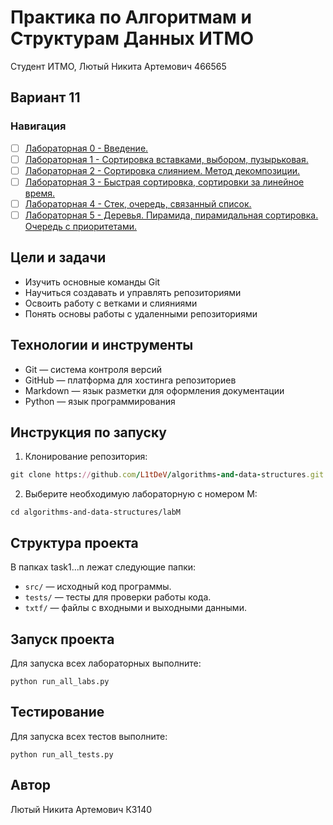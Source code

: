 # Практика по Алгоритмам и Cтруктурам Данных ИТМО
Студент ИТМО, Лютый Никита Артемович 466565
## Вариант 11

### Навигация

- [ ] [Лабораторная 0 - Введение. ](lab0)
- [ ] [Лабораторная 1 - Сортировка вставками, выбором, пузырьковая. ](lab1)
- [ ] [Лабораторная 2 - Сортировка слиянием. Метод декомпозиции. ](lab2)
- [ ] [Лабораторная 3 - Быстрая сортировка, сортировки за линейное время. ](lab3)
- [ ] [Лабораторная 4 - Стек, очередь, связанный список. ](lab4)
- [ ] [Лабораторная 5 - Деревья. Пирамида, пирамидальная сортировка. Очередь с приоритетами. ](lab5)

## Цели и задачи
- Изучить основные команды Git
- Научиться создавать и управлять репозиториями
- Освоить работу с ветками и слияниями
- Понять основы работы с удаленными репозиториями
## Технологии и инструменты
- Git — система контроля версий
- GitHub — платформа для хостинга репозиториев
- Markdown — язык разметки для оформления документации
- Python — язык программирования
## Инструкция по запуску
1. Клонирование репозитория:
  ```rb
  git clone https://github.com/L1tDeV/algorithms-and-data-structures.git
  ```
2. Выберите необходимую лабораторную с номером M:
  ```
  cd algorithms-and-data-structures/labM
  ```
## Структура проекта
В папках task1...n лежат следующие папки:
- `src/` — исходный код программы.
- `tests/` — тесты для проверки работы кода.
- `txtf/` — файлы с входными и выходными данными.
## Запуск проекта
Для запуска всех лабораторных выполните:
   ```
   python run_all_labs.py
   ```
## Тестирование
Для запуска всех тестов выполните:
   ```
   python run_all_tests.py
   ```
## Автор
Лютый Никита Артемович К3140
